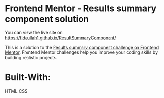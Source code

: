 # Frontend Mentor - Results summary component solution

You can view the live site on https://fidaullah1.github.io/ResultSummaryComponent/

This is a solution to the [Results summary component challenge on Frontend Mentor](https://www.frontendmentor.io/challenges/results-summary-component-CE_K6s0maV). Frontend Mentor challenges help you improve your coding skills by building realistic projects. 



# Built-With:

HTML
CSS
